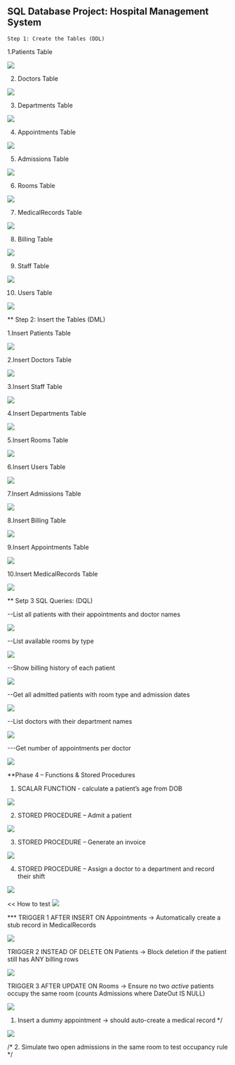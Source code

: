 ﻿  
   ## SQL Database Project:  Hospital Management System

    Step 1: Create the Tables (DDL)


   1.Patients Table

   ![](image/1.png)

   2. Doctors Table
   
   ![](image/2.png) 

   3. Departments Table
   
   ![](image/3.png)

   4. Appointments Table
   
   ![](image/4.png)

   
   5. Admissions Table

   ![](image/5.png)

   6. Rooms Table

   ![](image/6.png)

  7. MedicalRecords Table

   ![](image/7.png)

   8. Billing Table

   ![](image/8.png)

   9. Staff Table

   ![](image/9.png)

   10. Users Table

   ![](image/10.png)


  ** Step 2: Insert the Tables (DML)

   1.Insert Patients Table

   ![](image/11.png)


  2.Insert Doctors Table
  
  ![](image/12.png)

  3.Insert Staff Table

  ![](image/13.png)

  4.Insert Departments Table

  ![](image/14.png)

  5.Insert Rooms Table

  ![](image/15.png)

  6.Insert Users Table

  ![](image/16.png)


  7.Insert  Admissions  Table

  ![](image/17.png)


  8.Insert Billing Table

  ![](image/18.png)


  9.Insert Appointments  Table

  ![](image/19.png)

  10.Insert MedicalRecords Table

  ![](image/20.png)


  **  Setp 3  SQL Queries: (DQL) 

  --List all patients with their appointments and doctor names

  ![](image/21.png)

  --List available rooms by type

  ![](image/22.png)

  --Show billing history of each patient

  ![](image/23.png)

  --Get all admitted patients with room type and admission dates

  ![](image/24.png)


  --List doctors with their department names

  ![](image/25.png)

  ---Get number of appointments per doctor 

  ![](image/26.png)


**Phase 4 – Functions & Stored Procedures

1. SCALAR FUNCTION - calculate a patient’s age from DOB
 
![](image/27.png)

2.  STORED PROCEDURE  – Admit a patient
 
 ![](image/28.png)
 
3.  STORED PROCEDURE  – Generate an invoice
 
![](image/29.png)

 4.  STORED PROCEDURE  – Assign a doctor to a department and record their shift
  
  ![](image/30.png)


 << How to test 
  ![](image/31.png)



  *** TRIGGER 1
  AFTER INSERT ON Appointments
  → Automatically create a stub record in MedicalRecords

  ![](image/32.png)


  TRIGGER 2
  INSTEAD OF DELETE ON Patients
  → Block deletion if the patient still has ANY billing rows

  ![](image/33.png)


  TRIGGER 3
  AFTER UPDATE ON Rooms
  → Ensure no two *active* patients occupy the same room
      (counts Admissions where DateOut IS NULL)

   ![](image/34.png)


   1. Insert a dummy appointment → should auto-create a medical record */
    
   ![](image/35.png) 

   /* 2. Simulate two open admissions in the same room to test occupancy rule */
 
  
   
  



